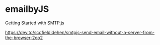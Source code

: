# emailbyJS
Getting Started with SMTP.js


https://dev.to/scofieldidehen/smtpjs-send-email-without-a-server-from-the-browser-2oo2
